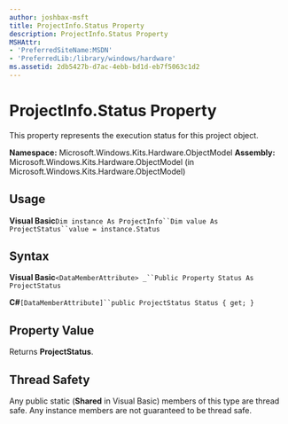 ```yaml
---
author: joshbax-msft
title: ProjectInfo.Status Property
description: ProjectInfo.Status Property
MSHAttr:
- 'PreferredSiteName:MSDN'
- 'PreferredLib:/library/windows/hardware'
ms.assetid: 2db5427b-d7ac-4ebb-bd1d-eb7f5063c1d2
---
```


# ProjectInfo.Status Property


This property represents the execution status for this project object.

**Namespace:** Microsoft.Windows.Kits.Hardware.ObjectModel **Assembly:** Microsoft.Windows.Kits.Hardware.ObjectModel (in Microsoft.Windows.Kits.Hardware.ObjectModel)

## Usage


**Visual Basic**`Dim instance As ProjectInfo``Dim value As ProjectStatus``value = instance.Status`

## Syntax


**Visual Basic**`<DataMemberAttribute> _``Public Property Status As ProjectStatus`

**C#**`[DataMemberAttribute]``public ProjectStatus Status { get; }`

## Property Value


Returns **ProjectStatus**.

## Thread Safety


Any public static (**Shared** in Visual Basic) members of this type are thread safe. Any instance members are not guaranteed to be thread safe.

 

 






